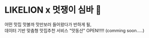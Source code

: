 # LIKELION  x  멋쟁이 심바 🦁
 
어떤 맛집 맛볼까 맛만보러 들어왔다가 반하게 될,  
데이터 기반 맞춤형 맛집추천 서비스 "맛동산" OPEN!!!!!   (comming soon.....)
